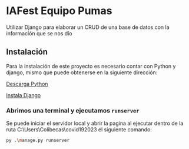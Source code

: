 # IAFest Equipo Pumas

Utilizar Django para elaborar un CRUD de una base de datos con la información que se nos dío

## Instalación

Para la instalación de este proyecto es necesario contar con Python y django,
mismo que puede obtenerse en la siguiente dirección:

[Descarga Python](https://www.python.org/downloads/)

[Instala Django](https://www.djangoproject.com/start/)

### Abrimos una terminal y ejecutamos `runserver`

Se puede iniciar el servidor local y abrir la pagina al ejecutar dentro de la ruta C:\Users\Colibecas\covid192023 el siguiente comando:

```sh
py .\manage.py runserver
```
